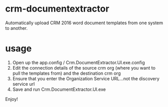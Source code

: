 # crm-documentextractor
Automatically upload CRM 2016 word document templates from one system to another.

# usage
1. Open up the app.config / Crm.DocumentExtractor.UI.exe.config
2. Edit the connection details of the source crm org (where you want to pull the templates from) and the destination crm org
3. Ensure that you enter the Organization Service URL...not the discovery service url
4. Save and run Crm.DocumentExtractor.UI.exe

Enjoy!
